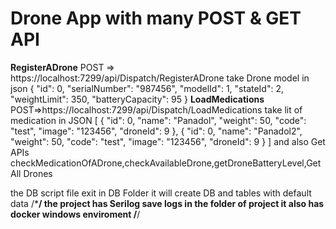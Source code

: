 # Drone App with many POST & GET API
**RegisterADrone** POST => https://localhost:7299/api/Dispatch/RegisterADrone
take Drone model in json 
{
  "id": 0,
  "serialNumber": "987456",
  "modelId": 1,
  "stateId": 2,
  "weightLimit": 350,
  "batteryCapacity": 95
}
**LoadMedications** POST=>https://localhost:7299/api/Dispatch/LoadMedications
take lit of medication in JSON
[
  {
    "id": 0,
    "name": "Panadol",
    "weight": 50,
    "code": "test",
    "image": "123456",
    "droneId": 9
  },
  {
    "id": 0,
    "name": "Panadol2",
    "weight": 50,
    "code": "test",
    "image": "123456",
    "droneId": 9
  }
]
and also Get APIs
checkMedicationOfADrone,checkAvailableDrone,getDroneBatteryLevel,GetAll Drones

the DB script file exit in DB Folder it will create DB and tables with default data
/*******************************************************************************************/
the project has Serilog save logs in the folder of project it also has docker windows enviroment 
/******************************************************************************************/
